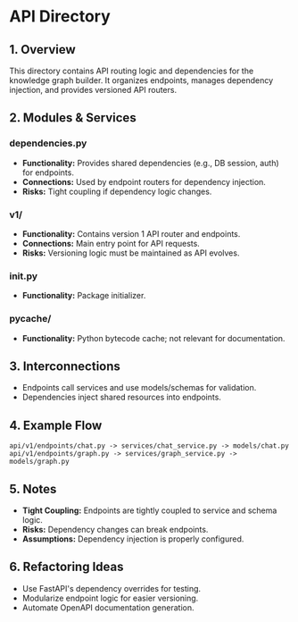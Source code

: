 # API Directory

## 1. Overview
This directory contains API routing logic and dependencies for the knowledge graph builder. It organizes endpoints, manages dependency injection, and provides versioned API routers.

## 2. Modules & Services

### dependencies.py
- **Functionality:** Provides shared dependencies (e.g., DB session, auth) for endpoints.
- **Connections:** Used by endpoint routers for dependency injection.
- **Risks:** Tight coupling if dependency logic changes.

### v1/
- **Functionality:** Contains version 1 API router and endpoints.
- **Connections:** Main entry point for API requests.
- **Risks:** Versioning logic must be maintained as API evolves.

### __init__.py
- **Functionality:** Package initializer.

### __pycache__/
- **Functionality:** Python bytecode cache; not relevant for documentation.

## 3. Interconnections
- Endpoints call services and use models/schemas for validation.
- Dependencies inject shared resources into endpoints.

## 4. Example Flow
```
api/v1/endpoints/chat.py -> services/chat_service.py -> models/chat.py
api/v1/endpoints/graph.py -> services/graph_service.py -> models/graph.py
```

## 5. Notes
- **Tight Coupling:** Endpoints are tightly coupled to service and schema logic.
- **Risks:** Dependency changes can break endpoints.
- **Assumptions:** Dependency injection is properly configured.

## 6. Refactoring Ideas
- Use FastAPI's dependency overrides for testing.
- Modularize endpoint logic for easier versioning.
- Automate OpenAPI documentation generation.
